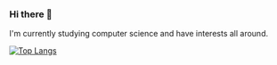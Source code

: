 ### Hi there 👋

I'm currently studying computer science and have interests all around.

[![Top Langs](https://github-readme-stats.vercel.app/api/top-langs/?username=andrebhu)](https://github.com/anuraghazra/github-readme-stats)
